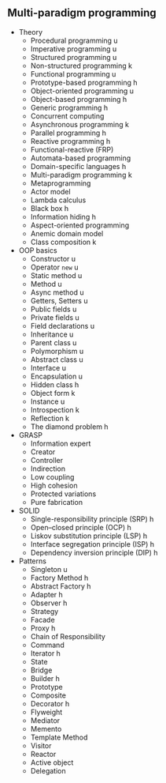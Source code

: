 ## Multi-paradigm programming

- Theory
  - Procedural programming u
  - Imperative programming u
  - Structured programming u
  - Non-structured programming k
  - Functional programming u
  - Prototype-based programming h
  - Object-oriented programming u
  - Object-based programming h
  - Generic programming h
  - Concurrent computing
  - Asynchronous programming k
  - Parallel programming h
  - Reactive programming h
  - Functional-reactive (FRP)
  - Automata-based programming
  - Domain-specific languages h
  - Multi-paradigm programming k
  - Metaprogramming
  - Actor model
  - Lambda calculus
  - Black box h
  - Information hiding h
  - Aspect-oriented programming
  - Anemic domain model
  - Class composition k
- OOP basics
  - Constructor u
  - Operator `new` u
  - Static method u
  - Method u
  - Async method u
  - Getters, Setters u
  - Public fields u
  - Private fields u
  - Field declarations u
  - Inheritance u
  - Parent class u
  - Polymorphism u
  - Abstract class u
  - Interface u
  - Encapsulation u
  - Hidden class h
  - Object form k
  - Instance u
  - Introspection k
  - Reflection k
  - The diamond problem h
- GRASP
  - Information expert
  - Creator
  - Controller
  - Indirection
  - Low coupling
  - High cohesion
  - Protected variations
  - Pure fabrication
- SOLID
  - Single-responsibility principle (SRP) h
  - Open–closed principle (OCP) h
  - Liskov substitution principle (LSP) h
  - Interface segregation principle (ISP) h
  - Dependency inversion principle (DIP) h
- Patterns
  - Singleton u
  - Factory Method h
  - Abstract Factory h
  - Adapter h
  - Observer h
  - Strategy
  - Facade
  - Proxy h
  - Chain of Responsibility
  - Command
  - Iterator h
  - State
  - Bridge
  - Builder h
  - Prototype
  - Composite
  - Decorator h
  - Flyweight
  - Mediator
  - Memento
  - Template Method
  - Visitor
  - Reactor
  - Active object
  - Delegation
